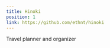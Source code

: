 ```yaml
---
title: Hinoki
position: 1
link: https://github.com/ethnt/hinoki
---
```


Travel planner and organizer
